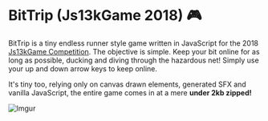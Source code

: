 # BitTrip (Js13kGame 2018) 🎮
BitTrip is a tiny endless runner style game written in JavaScript for the 2018 [Js13kGame Competition](https://2018.js13kgames.com). The objective is simple. Keep your bit online for as long as possible, ducking and diving through the hazardous net! Simply use your up and down arrow keys to keep online.

It's tiny too, relying only on canvas drawn elements, generated SFX and vanilla JavaScript, the entire game comes in at a mere **under 2kb zipped!**

![Imgur](https://i.imgur.com/ls4DiYZ.gif)
